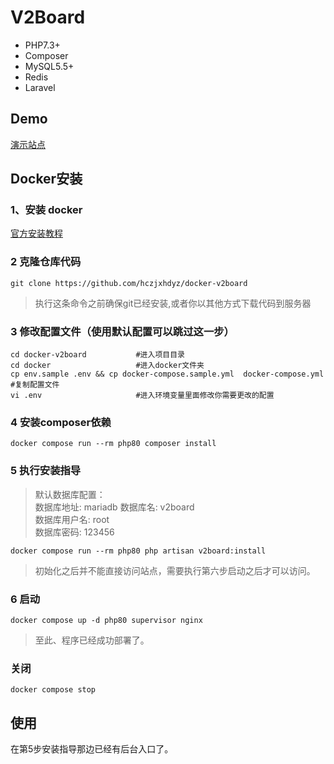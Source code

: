 # **V2Board**

- PHP7.3+
- Composer
- MySQL5.5+
- Redis
- Laravel

## Demo
[演示站点](https://demo.v2board.com)

## Docker安装

### 1、安装 docker 
[官方安装教程](https://docs.docker.com/engine/install/)

### 2 克隆仓库代码
```
git clone https://github.com/hczjxhdyz/docker-v2board
```
> 执行这条命令之前确保git已经安装,或者你以其他方式下载代码到服务器
### 3 修改配置文件（使用默认配置可以跳过这一步）
```
cd docker-v2board           #进入项目目录
cd docker                   #进入docker文件夹
cp env.sample .env && cp docker-compose.sample.yml  docker-compose.yml #复制配置文件
vi .env                     #进入环境变量里面修改你需要更改的配置
```
### 4 安装composer依赖
```
docker compose run --rm php80 composer install
```
### 5 执行安装指导
> 默认数据库配置：  
数据库地址: mariadb
数据库名: v2board  
数据库用户名: root  
数据库密码: 123456  
```
docker compose run --rm php80 php artisan v2board:install
```
> 初始化之后并不能直接访问站点，需要执行第六步启动之后才可以访问。
### 6 启动
```
docker compose up -d php80 supervisor nginx
```
> 至此、程序已经成功部署了。

### 关闭
```
docker compose stop
```

## 使用
在第5步安装指导那边已经有后台入口了。



